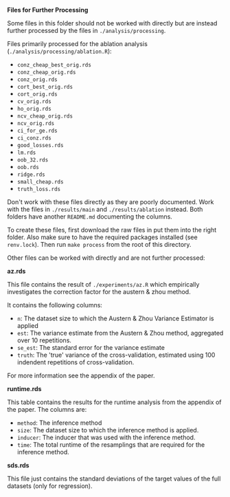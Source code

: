 **Files for Further Processing**

Some files in this folder should not be worked with directly but are instead further
processed by the files in `./analysis/processing`.

Files primarily processed for the ablation analysis (`./analysis/processing/ablation.R`):

* `conz_cheap_best_orig.rds`
* `conz_cheap_orig.rds`
* `conz_orig.rds`
* `cort_best_orig.rds`
* `cort_orig.rds`
* `cv_orig.rds`
* `ho_orig.rds`
* `ncv_cheap_orig.rds`
* `ncv_orig.rds`
* `ci_for_ge.rds`
* `ci_conz.rds`
* `good_losses.rds`
* `lm.rds`
* `oob_32.rds`
* `oob.rds`
* `ridge.rds`
* `small_cheap.rds`
* `truth_loss.rds`

Don't work with these files directly as they are poorly documented.
Work with the files in `./results/main` and `./results/ablation` instead.
Both folders have another `README.md` documenting the columns.

To create these files, first download the raw files in put them into the right folder.
Also make sure to have the required packages installed (see `renv.lock`).
Then run `make process` from the root of this directory.

Other files can be worked with directly and are not further processed: 

**az.rds**

This file contains the result of `./experiments/az.R` which empirically investigates the 
correction factor for the austern & zhou method.

It contains the following columns:
* `n`: The dataset size to which the Austern & Zhou Variance Estimator is applied
* `est`: The variance estimate from the Austern & Zhou method, aggregated over 10 repetitions.
* `se_est`: The standard error for the variance estimate
* `truth`: The 'true' variance of the cross-validation, estimated using 100 indendent repetitions of cross-validation.

For more information see the appendix of the paper.


**runtime.rds**

This table contains the results for the runtime analysis from the appendix of the paper.
The columns are:

* `method`: The inference method
* `size`: The dataset size to which the inference method is applied.
* `inducer`: The inducer that was used with the inference method.
* `time`: The total runtime of the resamplings that are required for the inference method.

**sds.rds**

This file just contains the standard deviations of the target values of the full datasets (only for regression).

